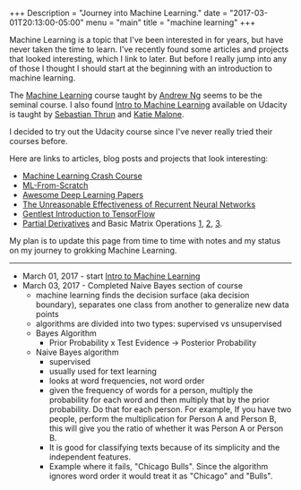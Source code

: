+++
Description = "Journey into Machine Learning."
date = "2017-03-01T20:13:00-05:00"
menu = "main"
title = "machine learning"
+++

Machine Learning is a topic that I've been interested in for years, but have
never taken the time to learn. I've recently found some articles and projects
that looked interesting, which I link to later. But before I really jump into
any of those I thought I should start at the beginning with an introduction
to machine learning.

The [Machine Learning](https://www.coursera.org/learn/machine-learning) course
taught by [Andrew Ng](http://www.andrewng.org/) seems to be the seminal course.
I also found [Intro to Machine Learning](https://www.udacity.com/course/intro-to-machine-learning--ud120) available
on Udacity is taught by [Sebastian Thrun](http://robots.stanford.edu/) and [Katie Malone](https://twitter.com/multiarmbandit).

I decided to try out the Udacity course since I've never really tried their courses before.

Here are links to articles, blog posts and projects that look interesting:

* [Machine Learning Crash Course](https://ml.berkeley.edu/blog/2016/11/06/tutorial-1/)
* [ML-From-Scratch](https://github.com/eriklindernoren/ML-From-Scratch)
* [Awesome Deep Learning Papers](https://github.com/terryum/awesome-deep-learning-papers)
* [The Unreasonable Effectiveness of Recurrent Neural Networks](http://karpathy.github.io/2015/05/21/rnn-effectiveness/)
* [Gentlest Introduction to TensorFlow](https://medium.com/all-of-us-are-belong-to-machines/the-gentlest-introduction-to-tensorflow-248dc871a224#.il98kd2r1)
* [Partial Derivatives](https://www.khanacademy.org/math/multivariable-calculus/multivariable-derivatives/partial-derivatives/v/partial-derivatives-introduction) and Basic Matrix Operations [1](https://www.khanacademy.org/math/precalculus/precalc-matrices/intro-to-matrices/v/introduction-to-the-matrix), [2](https://www.youtube.com/watch?v=xr6qsiEznKU), [3](https://users.cs.duke.edu/~reif/courses/alglectures/littman.lectures/lect15/node7.html).

My plan is to update this page from time to time with notes and my status on my
journey to grokking Machine Learning.

---

* March 01, 2017 - start [Intro to Machine Learning](https://www.udacity.com/course/intro-to-machine-learning--ud120)
* March 03, 2017 - Completed Naive Bayes section of course
  * machine learning finds the decision surface (aka decision boundary), separates one class from another to generalize new data points
  * algorithms are divided into two types: supervised vs unsupervised
  * Bayes Algorithm
    * Prior Probability x Test Evidence -> Posterior Probability
  * Naive Bayes algorithm
    * supervised
    * usually used for text learning
    * looks at word frequencies, not word order
    * given the frequency of words for a person, multiply the probability for each word and then multiply that by the prior probability. Do that for each person. For example, If you have two people, perform the multiplication for Person A and Person B, this will give you the ratio of whether it was Person A or Person B.
    * It is good for classifying texts because of its simplicity and the independent features.
    * Example where it fails, "Chicago Bulls". Since the algorithm ignores word order it would treat it as "Chicago" and "Bulls".
